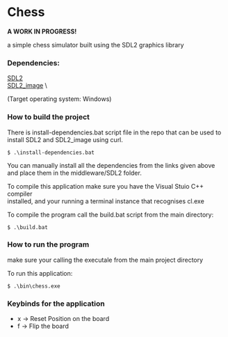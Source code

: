 
# Chess

**A WORK IN PROGRESS!**

a simple chess simulator built using the SDL2 graphics library

### Dependencies:

[SDL2](https://github.com/libsdl-org/SDL/releases/tag/release-2.28.1) \
[SDL2_image](https://github.com/libsdl-org/SDL_image/releases/tag/release-2.6.3) \

(Target operating system: Windows)

### How to build the project

There is install-dependencies.bat script file in the repo that can be used to install SDL2 and SDL2_image using curl.

```console
$ .\install-dependencies.bat
```

You can manually install all the dependencies from the links given above and place them in the middleware/SDL2 folder.

To compile this application make sure you have the Visual Stuio C++ compiler \
installed, and your running a terminal instance that recognises cl.exe

To compile the program call the build.bat script from the main directory:
```console
$ .\build.bat
```

### How to run the program

make sure your calling the executale from the main project directory

To run this application:
```console
$ .\bin\chess.exe
```

### Keybinds for the application

 - x -> Reset Position on the board
 - f -> Flip the board
